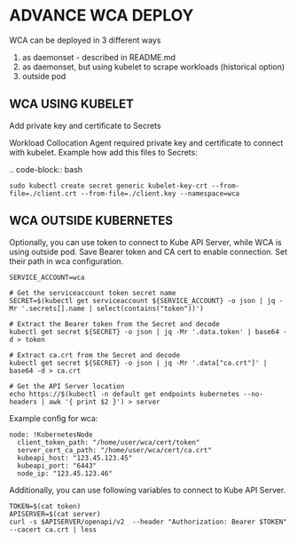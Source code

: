 ADVANCE WCA DEPLOY
==================

WCA can be deployed in 3 different ways

1. as daemonset - described in README.md
2. as daemonset, but using kubelet to scrape workloads (historical option)
3. outside pod


WCA USING KUBELET
-----------

Add private key and certificate to Secrets

Workload Collocation Agent required private key and certificate to connect with kubelet.
Example how add this files to Secrets:

.. code-block:: bash

    sudo kubectl create secret generic kubelet-key-crt --from-file=./client.crt --from-file=./client.key --namespace=wca
    
    
WCA OUTSIDE KUBERNETES
---------------

Optionally, you can use token to connect to Kube API Server, while WCA is using outside pod.
Save Bearer token and CA cert to enable connection. Set their path in wca configuration.  

```
SERVICE_ACCOUNT=wca

# Get the serviceaccount token secret name
SECRET=$(kubectl get serviceaccount ${SERVICE_ACCOUNT} -o json | jq -Mr '.secrets[].name | select(contains("token"))')

# Extract the Bearer token from the Secret and decode
kubectl get secret ${SECRET} -o json | jq -Mr '.data.token' | base64 -d > token

# Extract ca.crt from the Secret and decode
kubectl get secret ${SECRET} -o json | jq -Mr '.data["ca.crt"]' | base64 -d > ca.crt

# Get the API Server location
echo https://$(kubectl -n default get endpoints kubernetes --no-headers | awk '{ print $2 }') > server
```

Example config for wca:

```
node: !KubernetesNode
  client_token_path: "/home/user/wca/cert/token"
  server_cert_ca_path: "/home/user/wca/cert/ca.crt"
  kubeapi_host: "123.45.123.45"
  kubeapi_port: "6443"
  node_ip: "123.45.123.46"
```

Additionally, you can use following variables to connect to Kube API Server.
```
TOKEN=$(cat token)
APISERVER=$(cat server)
curl -s $APISERVER/openapi/v2  --header "Authorization: Bearer $TOKEN" --cacert ca.crt | less
```
